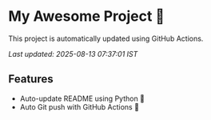 # My Awesome Project 🚀

This project is automatically updated using GitHub Actions.

_Last updated: 2025-08-13 07:37:01 IST_

## Features
- Auto-update README using Python 🐍
- Auto Git push with GitHub Actions 🤖
